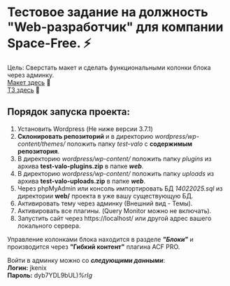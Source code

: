 # Тестовое задание на должность "Web-разработчик" для компании Space-Free. ⚡   

Цель: Сверстать макет и сделать функциональными колонки блока через админку.   
[Макет здесь](https://github.com/jkenix/test-valo/blob/main/web/VALO%20-%20%D1%80%D0%B5%D0%B7%D0%B8%D0%B4%D0%B0%D0%B9%D0%BD%20%D0%B8%D1%82%D0%BE%D0%B3%20%D0%BE%D1%82%2016.05.fig) 🔗   
[ТЗ здесь](https://github.com/jkenix/test-valo/blob/main/web/%D0%A2%D0%B5%D1%81%D1%82%D0%BE%D0%B2%D0%BE%D0%B5_%D0%B7%D0%B0%D0%B4%D0%B0%D0%BD%D0%B8%D0%B5_%E2%80%94_%D0%B2%D0%B5%D1%80%D1%81%D1%82%D0%BA%D0%B0_%D0%B1%D0%BB%D0%BE%D0%BA%D0%B0_%C2%AB%D0%98%D0%BD%D1%84%D1%80%D0%B0%D1%81%D1%82%D1%80%D1%83%D0%BA%D1%82%D1%83%D1%80%D0%B0%C2%BB.pdf) 🔗   

## Порядок запуска проекта:   
1. Установить Wordpress (Не ниже версии 3.7.1)   
2. **Склонировать репозиторий** и в директорию *wordpress/wp-content/themes/* положить папку *test-valo* с **содержимым репозитория**.    
3. В директорию *wordpress/wp-content/* положить папку *plugins* из архива **test-valo-plugins.zip** в папке ***web***.  
4. В директорию *wordpress/wp-content/* положить папку *uploads* из архива **test-valo-uploads.zip** в папке ***web***.   
5. Через phpMyAdmin или консоль импортировать БД *14022025.sql* из директории **web/** проекта в уже вашу существующую БД.   
6. Активировать тему через админку (Внешний вид - Темы).
7. Активировать все плагины. (Query Monitor можно не включать). 
8. Запустить сайт через https://localhost/ или другой адрес вашего локального сервера.   

Управление колонками блока находится в разделе ***"Блоки"*** и производится через **"Гибкий контент"** плагина ACF PRO.     

Войти в админку можно со ***следующими данными***:   
**Логин:** jkenix   
**Пароль:** dyb7YDL9bUL)*%rIg*   
